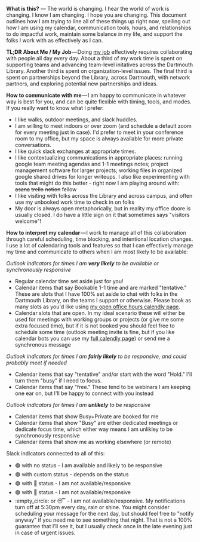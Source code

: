 **What is this?** — The world is changing. I hear the world of work is changing. I know I am changing. I hope you are changing. This document outlines how I am trying to line all of these things up right now, spelling out how I am using my calendar, communication tools, hours, and relationships to do impactful work, maintain some balance in my life, and support the folks I work with as effectively as I can.

**TL;DR**
**About Me / My Job** — Doing [my job](https://www.library.dartmouth.edu/directory/f003frf) effectively requires collaborating with people all day every day. About a third of my work time is spent on supporting teams and advancing team-level initatives across the Dartmouth Library. Another third is spent on organization-level issues. The final third is spent on partnerships beyond the Library, across Dartmouth, with network partners, and exploring potential new partnerships and ideas.   

**How to communicate with me** — I am happy to communicate in whatever way is best for you, and can be quite flexible with timing, tools, and modes. If you really want to know what I prefer:
 - I like walks, outdoor meetings, and slack huddles. 
 - I am willing to meet indoors or over zoom (and schedule a default zoom for every meeting just in case). I'd prefer to meet in your conference room to my office, but my space is always available for more private conversations. 
 - I like quick slack exchanges at appropriate times.
 - I like contextualizing communications in appropriate places: running google team meeting agendas and 1-1 meetings notes; project management software for larger projects; working files in organized google shared drives for longer writeups. I also like experimenting with tools that might do this better - right now I am playing around with: ~~asana~~ ~~trello~~ ~~notion~~ fellow
 - I like visiting with folks across the Library and across campus, and often use my unbooked work time to check in on folks
 - My door is always open metaphorically, but in reality my office doore is usually closed. I do have a little sign on it that sometimes says "visitors welcome"!

**How to interpret my calendar** — I work to manage all of this collaboration through careful scheduling, time blocking, and intentional location changes. I use a lot of calendaring tools and features so that I can effectively manage my time and communicate to others when I am most likely to be available:

*Outlook indicators for times I am **very likely** to be available or synchronously responsive*
 - Regular calendar time set aside just for you! 
 - Calendar items that say Bookable 1-1 time and are marked "tentative." These are slots that I have 100% set aside to chat with folks in the Dartmouth Library, on the teams I support or otherwise. Please book as many slots as you'd like using [my open office hours calendly page](https://calendly.com/danielchamberlain/open-office-hours?month=2022-05).
 - Calendar slots that are open. In my ideal scenario these will either be used for meetings with working groups or projects (or give me some extra focused time), but if it is not booked you should feel free to schedule some time (outlook meeting invite is fine, but if you like calendar bots you can use my [full calendly page](https://calendly.com/danielchamberlain)) or send me a synchronous message

*Outlook indicators for times I am **fairly likely** to be responsive, and could probably meet if needed*
 - Calendar items that say "tentative" and/or start with the word "Hold." I'll turn them "busy" if I need to focus.
 - Calendar items that say "free." These tend to be webinars I am keeping one ear on, but I'll be happy to connect with you instead 

*Outlook indicators for times I am **unlikely** to be responsive*
 - Calendar items that show Busy+Private are booked for me
 - Calendar items that show "Busy" are either dedicated meetings or dedicate focus time, which either way means I am unlikley to be synchronously responsive  
 - Calendar items that show me as working elsewhere (or remote)

Slack indicators connected to all of this: 
 - 🟢 with no status - I am available and likely to be responsive
 - 🟢 with custom status - depends on the status
 - 🟢 with :calendar: status - I am not available/responsive
 - 🟢 with :house_with_garden: status - I am not available/responsive
 - :empty_circle: or 😴 - I am not available/responsive. My notifications turn off at 5:30pm every day, rain or shine. You might consider scheduling your message for the next day, but should feel free to "notify anyway" if you need me to see something that night. That is not a 100% guarantee that I'll see it, but I usually check once in the late evening just in case of urgent issues.
